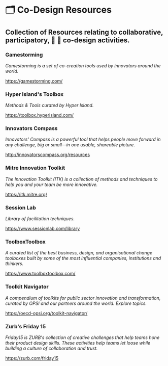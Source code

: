 # 🗂 Co-Design Resources
## Collection of Resources relating to collaborative, participatory, 👥 📝 co-design activities.

### Gamestorming

_Gamestorming is a set of co-creation tools used by innovators around the world._

https://gamestorming.com/

### Hyper Island's Toolbox

_Methods & Tools curated by Hyper Island._

https://toolbox.hyperisland.com/

### Innovators Compass

_Innovators' Compass is a powerful tool that helps people move forward in any challenge, big or small—in one usable, shareable picture._

http://innovatorscompass.org/resources

### Mitre Innovation Toolkit

_The Innovation Toolkit (ITK) is a collection of methods and techniques to help you and your team be more innovative._

https://itk.mitre.org/

### Session Lab

_Library of facilitation techniques._

https://www.sessionlab.com/library

### ToolboxToolbox

_A curated list of the best business, design, and organisational change toolboxes built by some of the most influential companies, institutions and thinkers._

https://www.toolboxtoolbox.com/

### Toolkit Navigator

_A compendium of toolkits for public sector innovation and transformation, curated by OPSI and our partners around the world. Explore topics._

https://oecd-opsi.org/toolkit-navigator/

### Zurb's Friday 15

_Friday15 is ZURB's collection of creative challenges that help teams hone their product design skills. These activities help teams let loose while building a culture of collaboration and trust._

https://zurb.com/friday15
